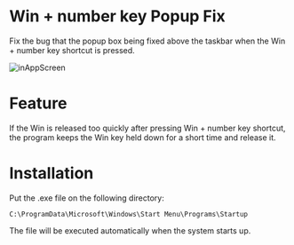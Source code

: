 # Win + number key Popup Fix

Fix the bug that the popup box being fixed above the taskbar when the Win + number key shortcut is pressed.

![inAppScreen](https://github.com/wuutae/fix-win-num-popup/assets/93018857/9b77ed43-dd87-4a78-8b59-a7aa2a5e919b)

# Feature
If the Win is released too quickly after pressing Win + number key shortcut, the program keeps the Win key held down for a short time and release it.

# Installation
Put the .exe file on the following directory:
```
C:\ProgramData\Microsoft\Windows\Start Menu\Programs\Startup
```
The file will be executed automatically when the system starts up.
